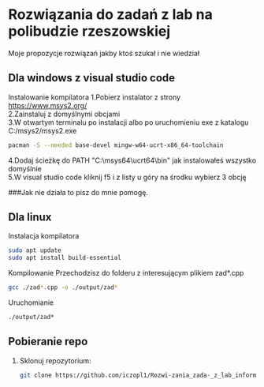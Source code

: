 # Rozwiązania do zadań z lab na polibudzie rzeszowskiej

Moje propozycje rozwiązań jakby ktoś szukał i nie wiedział

## Dla windows z visual studio code
Instalowanie kompilatora
1.Pobierz instalator z strony https://www.msys2.org/  
2.Zainstaluj z domyślnymi obcjami  
3.W otwartym terminalu po instalacji albo po uruchomieniu exe z katalogu C:/msys2/msys2.exe
```bash
pacman -S --needed base-devel mingw-w64-ucrt-x86_64-toolchain
```
4.Dodaj ścieżkę do PATH "C:\msys64\ucrt64\bin" jak instalowałeś wszystko domyślnie  
5.W visual studio code kliknij f5 i z listy u góry na środku wybierz 3 obcję 

###Jak nie działa to pisz do mnie pomogę.

## Dla linux 
Instalacja kompilatora
```bash
sudo apt update
sudo apt install build-essential
```
Kompilowanie
Przechodzisz do folderu z interesującym plikiem zad*.cpp
```bash
gcc ./zad*.cpp -o ./output/zad*
```
Uruchomianie
```bash
./output/zad*
```

## Pobieranie repo

1. Sklonuj repozytorium:
   ```bash
   git clone https://github.com/iczopl1/Rozwi-zania_zada-_z_lab_informatyka-programowanie-.git
   ```